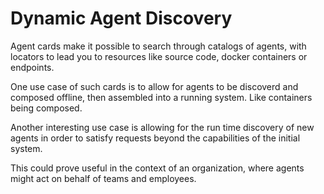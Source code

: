 Dynamic Agent Discovery
=======================

Agent cards make it possible to search through catalogs of agents, with locators
to lead you to resources like source code, docker containers or endpoints.

One use case of such cards is to allow for agents to be discoverd and composed
offline, then assembled into a running system. Like containers being composed.

Another interesting use case is allowing for the run time discovery of new agents
in order to satisfy requests beyond the capabilities of the initial system.

This could prove useful in the context of an organization, where agents might
act on behalf of teams and employees.
